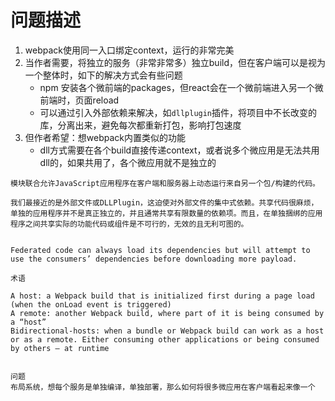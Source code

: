 

# 问题描述

1. webpack使用同一入口绑定context，运行的非常完美
2. 当作者需要，将独立的服务（非常非常多）独立build，但在客户端可以是视为一个整体时，如下的解决方式会有些问题
   - npm 安装各个微前端的packages，但react会在一个微前端进入另一个微前端时，页面reload
   - 可以通过引入外部依赖来解决，如`dllplugin`插件，将项目中不长改变的库，分离出来，避免每次都重新打包，影响打包速度
3. 但作者希望：想webpack内置类似的功能
   - dll方式需要在各个build直接传递context，或者说多个微应用是无法共用dll的，如果共用了，各个微应用就不是独立的





```
模块联合允许JavaScript应用程序在客户端和服务器上动态运行来自另一个包/构建的代码。

我们最接近的是外部文件或DLLPlugin，这迫使对外部文件的集中式依赖。共享代码很麻烦，单独的应用程序并不是真正独立的，并且通常共享有限数量的依赖项。而且，在单独捆绑的应用程序之间共享实际的功能代码或组件是不可行的，无效的且无利可图的。


Federated code can always load its dependencies but will attempt to use the consumers’ dependencies before downloading more payload.

术语

A host: a Webpack build that is initialized first during a page load (when the onLoad event is triggered)
A remote: another Webpack build, where part of it is being consumed by a “host”
Bidirectional-hosts: when a bundle or Webpack build can work as a host or as a remote. Either consuming other applications or being consumed by others — at runtime


问题
布局系统，想每个服务是单独编译，单独部署，那么如何将很多微应用在客户端看起来像一个
```




